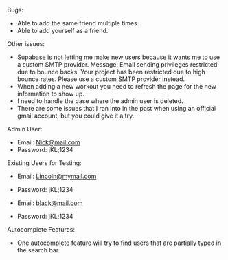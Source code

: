 Bugs:

- Able to add the same friend multiple times.
- Able to add yourself as a friend.

Other issues:

- Supabase is not letting me make new users because it wants me to use a custom SMTP provider. Message: Email sending privileges restricted due to bounce backs. Your project has been restricted due to high bounce rates. Please use a custom SMTP provider instead.
- When adding a new workout you need to refresh the page for the new information to show up.
- I need to handle the case where the admin user is deleted.
- There are some issues that I ran into in the past when using an official gmail account, but you could give it a try.

Admin User:

- Email: Nick@mail.com
- Password: jKL;1234

Existing Users for Testing:

- Email: Lincoln@mymail.com
- Password: jKL;1234

- Email: black@mail.com
- Password: jKL;1234

Autocomplete Features:

- One autocomplete feature will try to find users that are partially typed in the search bar.

